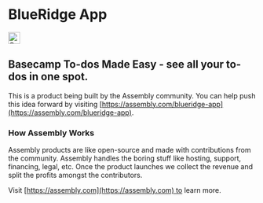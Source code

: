 # BlueRidge App

<a href="https://assembly.com/blueridge-app/bounties?utm_campaign=assemblage&utm_source=blueridge-app&utm_medium=repo_badge"><img src="https://asm-badger.herokuapp.com/blueridge-app/badges/tasks.svg" height="24px" alt="Open Tasks" /></a>

## Basecamp To-dos Made Easy - see all your to-dos in one spot.

This is a product being built by the Assembly community. You can help push this idea forward by visiting [https://assembly.com/blueridge-app](https://assembly.com/blueridge-app).

### How Assembly Works

Assembly products are like open-source and made with contributions from the community. Assembly handles the boring stuff like hosting, support, financing, legal, etc. Once the product launches we collect the revenue and split the profits amongst the contributors.

Visit [https://assembly.com](https://assembly.com) to learn more.
